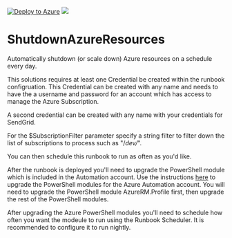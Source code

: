 [![Deploy to Azure](http://azuredeploy.net/deploybutton.png)](https://portal.azure.com/#create/Microsoft.Template/uri/https%3A%2F%2Fraw.githubusercontent.com%2FDC-AC%2FShutdownAzureResources%2Fmaster%2Fazuredeploy.json) 
<a href="http://armviz.io/#/?load=https%3A%2F%2Fraw.githubusercontent.com%2FDC-AC%2FShutdownAzureResources%2Fmaster%2Fazuredeploy.json" target="_blank">
    <img src="http://armviz.io/visualizebutton.png"/>
</a>

# ShutdownAzureResources
Automatically shutdown (or scale down) Azure resources on a schedule every day.

This solutions requires at least one Credential be created within the runbook configruation.   This Credential can be created with any name and needs to have the a username and password for an account which has access to manage the Azure Subscription.

A second credential can be created with any name with your credentials for SendGrid.

For the $SubscriptionFilter parameter specify a string filter to filter down the list of subscriptions to process such as "/*dev/*".

You can then schedule this runbook to run as often as you'd like.

After the runbook is deployed you'll need to upgrade the PowerShell module which is included in the Automation account.  Use the instructions <a href="http://blog.coretech.dk/jgs/azure-automation-script-for-downloading-and-preparing-azurerm-modules-for-azure-automation/">here</a> to upgrade the PowerShell modules for the Azure Automation account.  You will need to upgrade the PowerShell module AzureRM.Profile first, then upgrade the rest of the PowerShell modules.

After upgrading the Azure PowerShell modules you'll need to schedule how often you want the modeule to run using the Runbook Scheduler.  It is recommended to configure it to run nightly.
